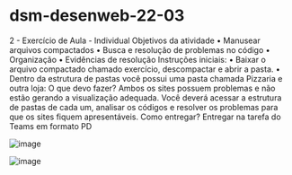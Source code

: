 # dsm-desenweb-22-03

2 - Exercício de Aula - Individual
Objetivos da atividade
• Manusear arquivos compactados
• Busca e resolução de problemas no código
• Organização
• Evidências de resolução
Instruções iniciais:
• Baixar o arquivo compactado chamado exercício, descompactar e abrir a pasta.
• Dentro da estrutura de pastas você possui uma pasta chamada Pizzaria e outra loja:
O que devo fazer?
Ambos os sites possuem problemas e não estão gerando a visualização adequada. 
Você deverá acessar a estrutura de pastas de cada um, analisar os códigos e resolver os problemas para que 
os sites fiquem apresentáveis.
Como entregar?
Entregar na tarefa do Teams em formato PD

![image](https://github.com/user-attachments/assets/be3d65bf-d5c5-476f-a3f8-d87c195ba034)

![image](https://github.com/user-attachments/assets/141b8418-b04a-46ca-b389-045d76121824)
